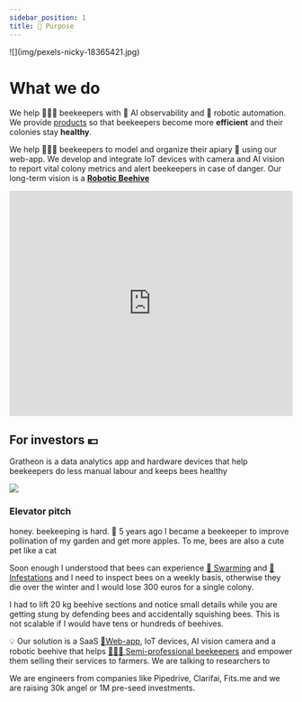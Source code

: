 ```yaml
---
sidebar_position: 1
title: 🌻 Purpose
---
```


<div style={{ height:150, overflow:"hidden", verticalAlign:"middle", marginBottom:10, borderRadius:5 }}><div style={{ marginTop: "-20%" }}>
![](img/pexels-nicky-18365421.jpg)
</div></div>

# What we do

We help 🧑🏻‍🚀 beekeepers with 🐝 AI observability and 🤖 robotic automation. 
We provide [products](../products/index.md) so that beekeepers become more **efficient** and their colonies stay **healthy**.

We help 🧑🏻‍🚀 beekeepers to model and organize their apiary 🐝 using our web-app. We develop and integrate IoT devices with camera and AI vision to report vital colony metrics and alert beekeepers in case of danger. Our long-term vision is a [**Robotic Beehive**](https://www.notion.so/Robotic-Beehive-fd9559a2950b44bc8291972299ced18e?pvs=21)

<iframe width="100%" height="400" src="https://www.youtube.com/embed/gM3AJEAhmXc" title="Call to action for automated beekeeping with Gratheon" frameborder="0" allow="accelerometer; autoplay; clipboard-write; encrypted-media; gyroscope; picture-in-picture; web-share" referrerpolicy="strict-origin-when-cross-origin" allowfullscreen></iframe>


## For investors 💶
Gratheon is a data analytics app and hardware devices that help beekeepers do less manual labour and keeps bees healthy

![](img/artjom-exhausted.png)

### Elevator pitch
honey. beekeeping is hard.
📢 5 years ago I became a beekeeper to improve pollination of my garden and get more apples. To me, bees are also a cute pet like a cat

Soon enough I understood that bees can experience [🧶 Swarming](../🌨️%20Problems/🧶%20Swarming.md) and [🦀 Infestations](../🌨️%20Problems/🦀%20Infestations.md) and I need to inspect bees on a weekly basis, otherwise they die over the winter and I would lose 300 euros for a single colony.

I had to lift 20 kg beehive sections and notice small details while you are getting stung by defending bees and accidentally squishing bees. This is not scalable if I would have tens or hundreds of beehives.

💡 Our solution is a SaaS [📱Web-app](../products/📱Web-app/📱Web-app.md), IoT devices, AI vision camera and a robotic beehive that helps [👨🏻‍🚀 Semi-professional beekeepers](../products/clients/👨🏻‍🚀%20Semi-professional%20beekeepers.md) and empower them selling their services to farmers. We are talking to researchers to 

We are engineers from companies like Pipedrive, Clarifai, Fits.me and we are raising 30k angel or 1M pre-seed investments.

